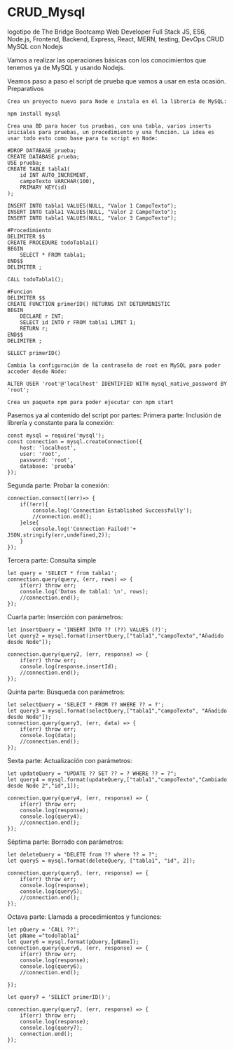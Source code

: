 # CRUD_Mysql

logotipo de The Bridge
Bootcamp Web Developer Full Stack
JS, ES6, Node.js, Frontend, Backend, Express, React, MERN, testing, DevOps
CRUD MySQL con Nodejs

Vamos a realizar las operaciones básicas con los conocimientos que tenemos ya de MySQL y usando Nodejs.

Veamos paso a paso el script de prueba que vamos a usar en esta ocasión.
Preparativos

    Crea un proyecto nuevo para Node e instala en él la librería de MySQL:

    npm install mysql

    Crea una BD para hacer tus pruebas, con una tabla, varios inserts iniciales para pruebas, un procedimiento y una función. La idea es usar todo esto como base para tu script en Node:

    #DROP DATABASE prueba;
    CREATE DATABASE prueba;
    USE prueba;
    CREATE TABLE tabla1(
        id INT AUTO_INCREMENT,
        campoTexto VARCHAR(100),
        PRIMARY KEY(id)
    ); 

    INSERT INTO tabla1 VALUES(NULL, "Valor 1 CampoTexto");
    INSERT INTO tabla1 VALUES(NULL, "Valor 2 CampoTexto");
    INSERT INTO tabla1 VALUES(NULL, "Valor 3 CampoTexto");

    #Procedimiento
    DELIMITER $$
    CREATE PROCEDURE todoTabla1()
    BEGIN
        SELECT * FROM tabla1;
    END$$
    DELIMITER ;

    CALL todoTabla1();

    #Funcion
    DELIMITER $$
    CREATE FUNCTION primerID() RETURNS INT DETERMINISTIC
    BEGIN
        DECLARE r INT;
        SELECT id INTO r FROM tabla1 LIMIT 1;
        RETURN r;
    END$$
    DELIMITER ;

    SELECT primerID()

    Cambia la configuración de la contraseña de root en MySQL para poder acceder desde Node:

    ALTER USER 'root'@'localhost' IDENTIFIED WITH mysql_native_password BY 'root';

    Crea un paquete npm para poder ejecutar con npm start

Pasemos ya al contenido del script por partes:
Primera parte: Inclusión de librería y constante para la conexión:

    const mysql = require('mysql');
    const connection = mysql.createConnection({
        host: 'localhost',
        user: 'root',
        password: 'root',
        database: 'prueba'
    });

Segunda parte: Probar la conexión:

    
    connection.connect((err)=> {
        if(!err){
            console.log('Connection Established Successfully');
            //connection.end();
        }else{
            console.log('Connection Failed!'+ JSON.stringify(err,undefined,2));
        }
    });

Tercera parte: Consulta simple

    
    let query = 'SELECT * from tabla1';
    connection.query(query, (err, rows) => {
        if(err) throw err;
        console.log('Datos de tabla1: \n', rows);
        //connection.end();
    });
    

Cuarta parte: Inserción con parámetros:

    
    let insertQuery = 'INSERT INTO ?? (??) VALUES (?)';
    let query2 = mysql.format(insertQuery,["tabla1","campoTexto","Añadido desde Node"]);
    
    connection.query(query2, (err, response) => {
        if(err) throw err;
        console.log(response.insertId);
        //connection.end();
    }); 
    

Quinta parte: Búsqueda con parámetros:

    
    let selectQuery = 'SELECT * FROM ?? WHERE ?? = ?';    
    let query3 = mysql.format(selectQuery,["tabla1","campoTexto", "Añadido desde Node"]);
    connection.query(query3, (err, data) => {
        if(err) throw err;
        console.log(data);
        //connection.end();
    }); 

    

Sexta parte: Actualización con parámetros:

    
    let updateQuery = "UPDATE ?? SET ?? = ? WHERE ?? = ?";
    let query4 = mysql.format(updateQuery,["tabla1","campoTexto","Cambiado desde Node 2","id",1]);

    connection.query(query4, (err, response) => {
        if(err) throw err;
        console.log(response);
        console.log(query4);
        //connection.end();
    });

    

Séptima parte: Borrado con parámetros:

    
    let deleteQuery = "DELETE from ?? where ?? = ?";
    let query5 = mysql.format(deleteQuery, ["tabla1", "id", 2]);

    connection.query(query5, (err, response) => {
        if(err) throw err;
        console.log(response);
        console.log(query5);
        //connection.end();
    });

    

Octava parte: Llamada a procedimientos y funciones:

    let pQuery = 'CALL ??';
    let pName ="todoTabla1"
    let query6 = mysql.format(pQuery,[pName]);
    connection.query(query6, (err, response) => {
        if(err) throw err;
        console.log(response);
        console.log(query6);
        //connection.end();

    });

    let query7 = 'SELECT primerID()';

    connection.query(query7, (err, response) => {
        if(err) throw err;
        console.log(response);
        console.log(query7);
        connection.end();
    });
